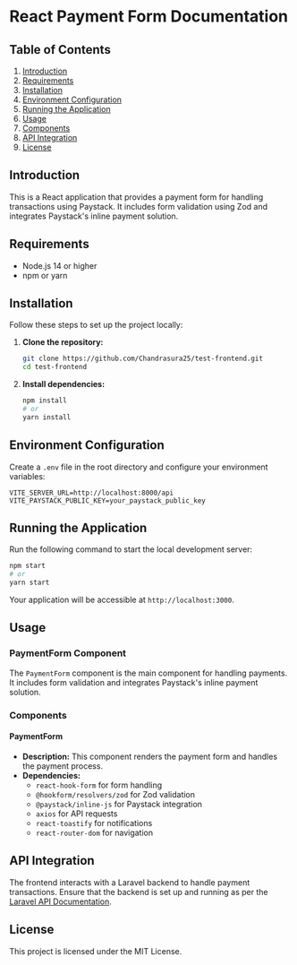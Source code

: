 # React Payment Form Documentation

## Table of Contents

1. [Introduction](#introduction)
2. [Requirements](#requirements)
3. [Installation](#installation)
4. [Environment Configuration](#environment-configuration)
5. [Running the Application](#running-the-application)
6. [Usage](#usage)
7. [Components](#components)
8. [API Integration](#api-integration)
9. [License](#license)

## Introduction

This is a React application that provides a payment form for handling transactions using Paystack. It includes form validation using Zod and integrates Paystack's inline payment solution.

## Requirements

- Node.js 14 or higher
- npm or yarn

## Installation

Follow these steps to set up the project locally:

1. **Clone the repository:**

    ```bash
    git clone https://github.com/Chandrasura25/test-frontend.git
    cd test-frontend
    ```

2. **Install dependencies:**

    ```bash
    npm install
    # or
    yarn install
    ```

## Environment Configuration

Create a `.env` file in the root directory and configure your environment variables:

```dotenv
VITE_SERVER_URL=http://localhost:8000/api
VITE_PAYSTACK_PUBLIC_KEY=your_paystack_public_key
```

## Running the Application

Run the following command to start the local development server:

```bash
npm start
# or
yarn start
```

Your application will be accessible at `http://localhost:3000`.

## Usage

### PaymentForm Component

The `PaymentForm` component is the main component for handling payments. It includes form validation and integrates Paystack's inline payment solution.

### Components

#### PaymentForm

- **Description:** This component renders the payment form and handles the payment process.
- **Dependencies:**
  - `react-hook-form` for form handling
  - `@hookform/resolvers/zod` for Zod validation
  - `@paystack/inline-js` for Paystack integration
  - `axios` for API requests
  - `react-toastify` for notifications
  - `react-router-dom` for navigation

## API Integration

The frontend interacts with a Laravel backend to handle payment transactions. Ensure that the backend is set up and running as per the [Laravel API Documentation](../laravel/README.md).

## License

This project is licensed under the MIT License.